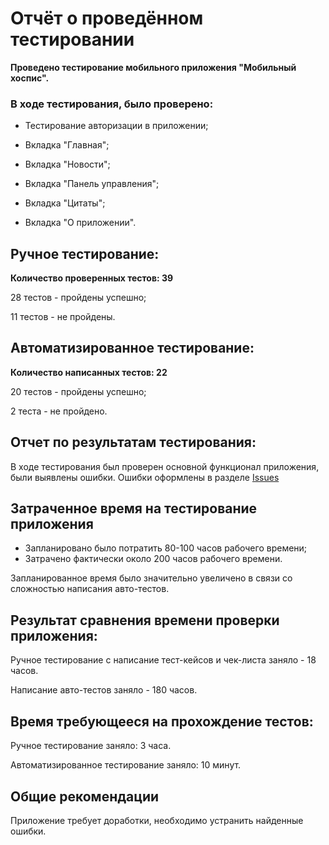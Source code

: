 # **Отчёт о проведённом тестировании**

**Проведено тестирование мобильного приложения "Мобильный хоспис".**

### В ходе тестирования, было проверено:

- Тестирование авторизации в приложении;

- Вкладка "Главная";

- Вкладка "Новости";

- Вкладка "Панель управления";

- Вкладка "Цитаты";

- Вкладка "О приложении".


## Ручное тестирование:
**Количество проверенных тестов: 39**

28 тестов - пройдены успешно;

11 тестов - не пройдены.

## Автоматизированное тестирование:
**Количество написанных тестов: 22**

20 тестов - пройдены успешно;

2 теста - не пройдено.


## Отчет по результатам тестирования:

В ходе тестирования был проверен основной функционал приложения, были выявлены ошибки. 
Ошибки оформлены в разделе [Issues](https://github.com/AnutkaB/Last_work/issues)

## Затраченное время на тестирование приложения

- Запланировано было потратить 80-100 часов рабочего времени;
- Затрачено фактически около 200 часов рабочего времени.

Запланированное время было значительно увеличено в связи со сложностью написания авто-тестов.

## Результат сравнения времени проверки приложения:

Ручное тестирование с написание тест-кейсов и чек-листа заняло - 18 часов.

Написание авто-тестов заняло - 180 часов.

## Время требующееся на прохождение тестов:

Ручное тестирование заняло: 3 часа.

Автоматизированное тестирование заняло: 10 минут.

## Общие рекомендации

Приложение требует доработки, необходимо устранить найденные ошибки.
